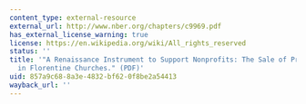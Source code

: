 ```yaml
---
content_type: external-resource
external_url: http://www.nber.org/chapters/c9969.pdf
has_external_license_warning: true
license: https://en.wikipedia.org/wiki/All_rights_reserved
status: ''
title: '"A Renaissance Instrument to Support Nonprofits: The Sale of Private Chapels
  in Florentine Churches." (PDF)'
uid: 857a9c68-8a3e-4832-bf62-0f8be2a54413
wayback_url: ''
---
```

